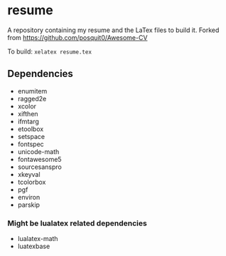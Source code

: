 # resume
A repository containing my resume and the LaTex files to build it. Forked from https://github.com/posquit0/Awesome-CV

To build: `xelatex resume.tex`

## Dependencies
- enumitem
- ragged2e
- xcolor
- xifthen
- ifmtarg
- etoolbox
- setspace
- fontspec
- unicode-math
- fontawesome5
- sourcesanspro
- xkeyval
- tcolorbox
- pgf
- environ
- parskip

### Might be lualatex related dependencies
- lualatex-math
- luatexbase